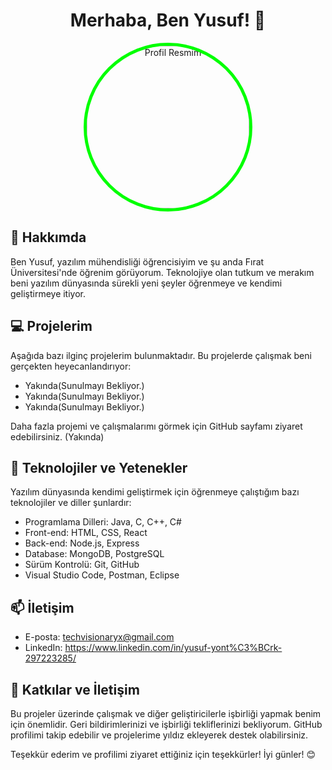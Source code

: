 <div align="center">
  <h1>Merhaba, Ben Yusuf! 👋</h1>
  
  <img src="https://avatars.githubusercontent.com/u/140352702?s=400&u=8a57278ce7a8df692ee4d9fccc2249269ca0336b&v=4" alt="Profil Resmim" style="width: 260px; height: 260px; border-radius: 50%; border: 5px solid #00FF00;">
</div>

## 🚀 Hakkımda

Ben Yusuf, yazılım mühendisliği öğrencisiyim ve şu anda Fırat Üniversitesi'nde öğrenim görüyorum. Teknolojiye olan tutkum ve merakım beni yazılım dünyasında sürekli yeni şeyler öğrenmeye ve kendimi geliştirmeye itiyor. 

## 💻 Projelerim

Aşağıda bazı ilginç projelerim bulunmaktadır. Bu projelerde çalışmak beni gerçekten heyecanlandırıyor:

- Yakında(Sunulmayı Bekliyor.)
- Yakında(Sunulmayı Bekliyor.)
- Yakında(Sunulmayı Bekliyor.)
  
Daha fazla projemi ve çalışmalarımı görmek için GitHub sayfamı ziyaret edebilirsiniz. (Yakında)

## 🌱 Teknolojiler ve Yetenekler

Yazılım dünyasında kendimi geliştirmek için öğrenmeye çalıştığım bazı teknolojiler ve diller şunlardır:

- Programlama Dilleri: Java, C, C++, C#
- Front-end: HTML, CSS, React
- Back-end: Node.js, Express
- Database: MongoDB, PostgreSQL
- Sürüm Kontrolü: Git, GitHub
- Visual Studio Code, Postman, Eclipse

## 📫 İletişim

- E-posta:  techvisionaryx@gmail.com
- LinkedIn: https://www.linkedin.com/in/yusuf-yont%C3%BCrk-297223285/

## 🤝 Katkılar ve İletişim

Bu projeler üzerinde çalışmak ve diğer geliştiricilerle işbirliği yapmak benim için önemlidir. Geri bildirimlerinizi ve işbirliği tekliflerinizi bekliyorum. GitHub profilimi takip edebilir ve projelerime yıldız ekleyerek destek olabilirsiniz.

Teşekkür ederim ve profilimi ziyaret ettiğiniz için teşekkürler! İyi günler! 😊
